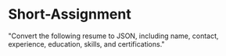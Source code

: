 # Short-Assignment

"Convert the following resume to JSON, including name, contact, experience, education, skills, and certifications."
